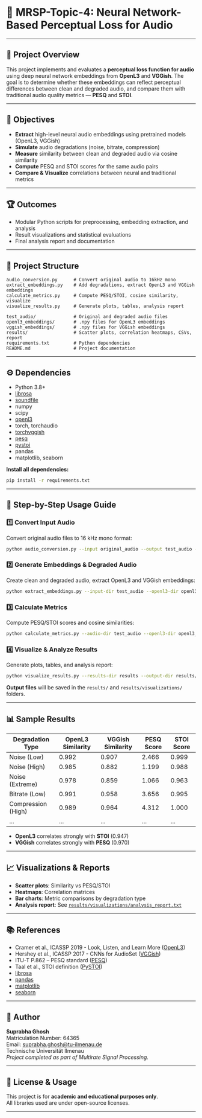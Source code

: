 # 🎵 MRSP-Topic-4: Neural Network-Based Perceptual Loss for Audio

---

## 📝 Project Overview

This project implements and evaluates a **perceptual loss function for audio** using deep neural network embeddings from **OpenL3** and **VGGish**. The goal is to determine whether these embeddings can reflect perceptual differences between clean and degraded audio, and compare them with traditional audio quality metrics — **PESQ** and **STOI**.

---

## 🎯 Objectives

- **Extract** high-level neural audio embeddings using pretrained models (OpenL3, VGGish)
- **Simulate** audio degradations (noise, bitrate, compression)
- **Measure** similarity between clean and degraded audio via cosine similarity
- **Compute** PESQ and STOI scores for the same audio pairs
- **Compare & Visualize** correlations between neural and traditional metrics

---

## 🏆 Outcomes

- Modular Python scripts for preprocessing, embedding extraction, and analysis
- Result visualizations and statistical evaluations
- Final analysis report and documentation

---

## 📂 Project Structure

```
audio_conversion.py      # Convert original audio to 16kHz mono
extract_embeddings.py    # Add degradations, extract OpenL3 and VGGish embeddings
calculate_metrics.py     # Compute PESQ/STOI, cosine similarity, visualize
visualize_results.py     # Generate plots, tables, analysis report

test_audio/              # Original and degraded audio files
openl3_embeddings/       # .npy files for OpenL3 embeddings
vggish_embeddings/       # .npy files for VGGish embeddings
results/                 # Scatter plots, correlation heatmaps, CSVs, report
requirements.txt         # Python dependencies
README.md                # Project documentation
```

---

## ⚙️ Dependencies

- Python 3.8+
- [librosa](https://librosa.org/)
- [soundfile](https://pysoundfile.readthedocs.io/)
- numpy
- scipy
- [openl3](https://github.com/marl/openl3)
- torch, torchaudio
- [torchvggish](https://github.com/harritaylor/torchvggish)
- [pesq](https://github.com/ludlows/python-pesq)
- [pystoi](https://github.com/mpariente/pystoi)
- pandas
- matplotlib, seaborn

**Install all dependencies:**
```sh
pip install -r requirements.txt
```

---

## 🚀 Step-by-Step Usage Guide

### 1️⃣ Convert Input Audio

Convert original audio files to 16 kHz mono format:
```sh
python audio_conversion.py --input original_audio --output test_audio --sr 16000
```

### 2️⃣ Generate Embeddings & Degraded Audio

Create clean and degraded audio, extract OpenL3 and VGGish embeddings:
```sh
python extract_embeddings.py --input-dir test_audio --openl3-dir openl3_embeddings --vggish-dir vggish_embeddings
```

### 3️⃣ Calculate Metrics

Compute PESQ/STOI scores and cosine similarities:
```sh
python calculate_metrics.py --audio-dir test_audio --openl3-dir openl3_embeddings --vggish-dir vggish_embeddings --results-dir results
```

### 4️⃣ Visualize & Analyze Results

Generate plots, tables, and analysis report:
```sh
python visualize_results.py --results-dir results --output-dir results/visualizations
```

**Output files** will be saved in the `results/` and `results/visualizations/` folders.

---

## 📊 Sample Results

| Degradation Type      | OpenL3 Similarity | VGGish Similarity | PESQ Score | STOI Score |
|---------------------- |------------------|-------------------|------------|------------|
| Noise (Low)           | 0.992            | 0.907             | 2.466      | 0.999      |
| Noise (High)          | 0.985            | 0.882             | 1.199      | 0.988      |
| Noise (Extreme)       | 0.978            | 0.859             | 1.066      | 0.963      |
| Bitrate (Low)         | 0.991            | 0.958             | 3.656      | 0.995      |
| Compression (High)    | 0.989            | 0.964             | 4.312      | 1.000      |
| ...                   | ...              | ...               | ...        | ...        |

- **OpenL3** correlates strongly with **STOI** (0.947)
- **VGGish** correlates strongly with **PESQ** (0.970)

---

## 📈 Visualizations & Reports

- **Scatter plots**: Similarity vs PESQ/STOI
- **Heatmaps**: Correlation matrices
- **Bar charts**: Metric comparisons by degradation type
- **Analysis report**: See [`results/visualizations/analysis_report.txt`](results/visualizations/analysis_report.txt)

---

## 📚 References

- Cramer et al., ICASSP 2019 - Look, Listen, and Learn More ([OpenL3](https://github.com/marl/openl3))
- Hershey et al., ICASSP 2017 - CNNs for AudioSet ([VGGish](https://github.com/harritaylor/torchvggish))
- ITU-T P.862 – PESQ standard ([PESQ](https://github.com/ludlows/python-pesq))
- Taal et al., STOI definition ([PySTOI](https://github.com/mpariente/pystoi))
- [librosa](https://librosa.org/)
- [pandas](https://pandas.pydata.org/)
- [matplotlib](https://matplotlib.org/)
- [seaborn](https://seaborn.pydata.org/)

---

## 👤 Author

**Suprabha Ghosh**  
Matriculation Number: 64365  
Email: suprabha.ghosh@tu-ilmenau.de  
Technische Universität Ilmenau  
*Project completed as part of Multirate Signal Processing.*

---

## 📄 License & Usage

This project is for **academic and educational purposes only**.  
All libraries used are under open-source licenses.

---
